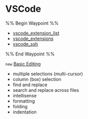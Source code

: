 # VSCode

%% Begin Waypoint %%

- [vscode_extension_list](./vscode_extension_list.md)
- [vscode_extensions](./vscode_extensions.md)
- [vscode_ssh](./vscode_ssh.md)

%% End Waypoint %%

`new` [Basic Editing](https://code.visualstudio.com/docs/editor/codebasics)

- multiple selections (multi-cursor)
- column (box) selection
- find and replace
- search and replace across files
- intellisense
- formatting
- folding
- indentation
